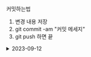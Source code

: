 커밋하는법
1. 변경 내용 저장
2. git commit -am "커밋 메세지"
3. git push 하면 끝 

<details>
<summary>2023-09-12</summary>

-네트워크 개념 (TCP/TP, NETmask, IPclass,Routing,VPN) 노션 산출물 작성

<details>
<summary>2023-09-19</summary>

-네트워크 개념 (IPv4,IPv6,NIC,MAC address,FTP,Telnet,SSH,Well known port,Linux command) 노션 산출물 작성, 
- "AI시대 기술동향과 활용방안" 서울시 디지털수석 이상용 
-VM 환경 Rocky Linux OS 설치 및 IP 세팅